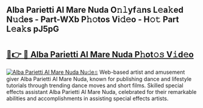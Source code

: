 ## Alba Parietti Al Mare Nuda O𝚗𝚕yf𝚊ns L𝚎a𝚔ed N𝚞𝚍es - Part-WXb P𝚑𝚘tos Vi𝚍𝚎o - H𝚘𝚝 Part L𝚎a𝚔s pJ5pG

# <h2><a href="http://kf36y4.oniu.top/?m=Alba+Parietti+Al+Mare+Nuda">🔗👉 🔴 Alba Parietti Al Mare Nuda P𝚑ot𝚘𝚜 V𝚒d𝚎o</a></h2>

[![Alba Parietti Al Mare Nuda Nu𝚍e𝚜](https://i.imgur.com/0qMVB7G.gif)](http://kf36y4.oniu.top/?m=Alba+Parietti+Al+Mare+Nuda)
Web-based artist and amusement giver Alba Parietti Al Mare Nuda, known for publishing dance and lifestyle tutorials through trending dance moves and short films. Skilled special effects assistant Alba Parietti Al Mare Nuda, celebrated for their remarkable abilities and accomplishments in assisting special effects artists.  

